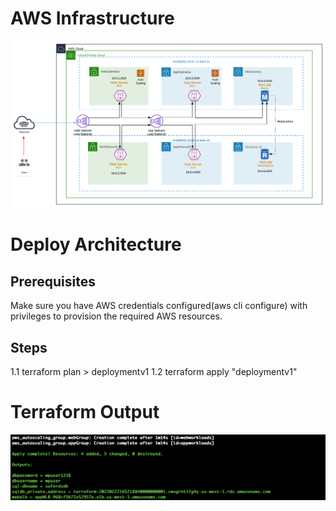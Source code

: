 # AWS Infrastructure
![alt text](https://raw.githubusercontent.com/amansin0504/aws-3tier-app-tfm/main/images/infra.svg)

# Deploy Architecture
## Prerequisites
Make sure you have AWS credentials configured(aws cli configure) with privileges to provision the required AWS resources.
## Steps
1.1 terraform plan > deploymentv1
1.2 terraform apply "deploymentv1"

# Terraform Output
![alt text](https://raw.githubusercontent.com/amansin0504/aws-3tier-app-tfm/main/images/terraform.png)
